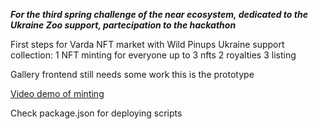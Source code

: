***For the third spring challenge of the near ecosystem, dedicated to the Ukraine Zoo support, partecipation to the hackathon***

First steps for Varda NFT market with Wild Pinups Ukraine support collection:
1 NFT minting for everyone up to 3 nfts
2 royalties
3 listing

Gallery frontend still needs some work this is the prototype

[Video demo of minting](https://drive.google.com/file/d/1V9Ba9lGIy8ttE8l9keYqHwOO4LHN8_Os/view?usp=sharing)

Check package.json for deploying scripts
